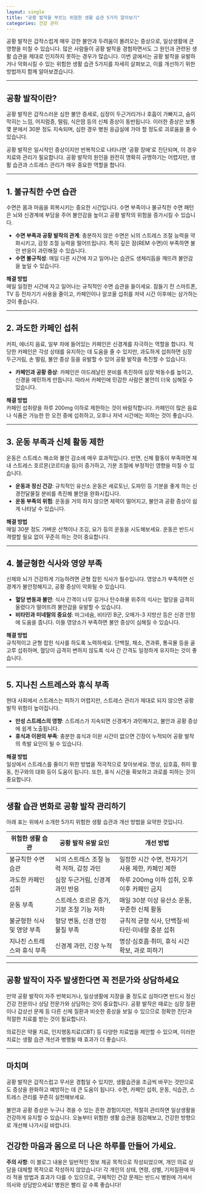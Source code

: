 ```yaml
---
layout: single
title: "공황 발작을 부르는 위험한 생활 습관 5가지 알아보기"
categories: 건강 관리
---
```

공황 발작은 갑작스럽게 매우 강한 불안과 두려움이 몰려오는 증상으로, 일상생활에 큰 영향을 미칠 수 있습니다. 많은 사람들이 공황 발작을 경험하면서도 그 원인과 관련된 생활 습관을 제대로 인지하지 못하는 경우가 많습니다. 이번 글에서는 공황 발작을 유발하거나 악화시킬 수 있는 위험한 생활 습관 5가지를 자세히 살펴보고, 이를 개선하기 위한 방법까지 함께 알아보겠습니다.

---

## 공황 발작이란?

공황 발작은 갑작스러운 심한 불안 증세로, 심장이 두근거리거나 호흡이 가빠지고, 숨이 막히는 느낌, 어지럼증, 떨림, 식은땀 등의 신체 증상이 동반됩니다. 이러한 증상은 보통 몇 분에서 30분 정도 지속되며, 심한 경우 병원 응급실에 가야 할 정도로 괴로움을 줄 수 있습니다. 

공황 발작은 일시적인 증상이지만 반복적으로 나타나면 ‘공황 장애’로 진단되며, 이 경우 치료와 관리가 필요합니다. 공황 발작의 원인을 완전히 명확히 규명하기는 어렵지만, 생활 습관과 스트레스 관리가 매우 중요한 역할을 합니다.

---

## 1. 불규칙한 수면 습관

수면은 몸과 마음을 회복시키는 중요한 시간입니다. 수면 부족이나 불규칙한 수면 패턴은 뇌와 신경계에 부담을 주어 불안감을 높이고 공황 발작의 위험을 증가시킬 수 있습니다.

- **수면 부족과 공황 발작의 관계**: 충분하지 않은 수면은 뇌의 스트레스 조절 능력을 약화시키고, 감정 조절 능력을 떨어뜨립니다. 특히 깊은 잠(REM 수면)이 부족하면 불안 반응이 과민해질 수 있습니다.
- **수면 불규칙성**: 매일 다른 시간에 자고 일어나는 습관도 생체리듬을 깨뜨려 불안감을 높일 수 있습니다.

**해결 방법**  
매일 일정한 시간에 자고 일어나는 규칙적인 수면 습관을 들이세요. 잠들기 전 스마트폰, TV 등 전자기기 사용을 줄이고, 카페인이나 알코올 섭취를 저녁 시간 이후에는 삼가하는 것이 좋습니다.

---

## 2. 과도한 카페인 섭취

커피, 에너지 음료, 일부 차에 들어있는 카페인은 신경계를 자극하는 역할을 합니다. 적당한 카페인은 각성 상태를 유지하는 데 도움을 줄 수 있지만, 과도하게 섭취하면 심장 두근거림, 손 떨림, 불안 증상 등을 유발할 수 있어 공황 발작을 촉진할 수 있습니다.

- **카페인과 공황 증상**: 카페인은 아드레날린 분비를 촉진하여 심장 박동수를 높이고, 신경을 예민하게 만듭니다. 따라서 카페인에 민감한 사람은 불안이 더욱 심해질 수 있습니다.

**해결 방법**  
카페인 섭취량을 하루 200mg 이하로 제한하는 것이 바람직합니다. 카페인이 많은 음료나 식품은 가능한 한 오전 중에 섭취하고, 오후나 저녁 시간에는 피하는 것이 좋습니다.

---

## 3. 운동 부족과 신체 활동 제한

운동은 스트레스 해소와 불안 감소에 매우 효과적입니다. 반면, 신체 활동이 부족하면 체내 스트레스 호르몬(코르티솔 등)이 증가하고, 기분 조절에 부정적인 영향을 미칠 수 있습니다.

- **운동과 정신 건강**: 규칙적인 유산소 운동은 세로토닌, 도파민 등 기분을 좋게 하는 신경전달물질 분비를 촉진해 불안을 완화시킵니다.
- **운동 부족의 위험**: 운동을 거의 하지 않으면 체력이 떨어지고, 불안과 공황 증상이 쉽게 나타날 수 있습니다.

**해결 방법**  
매일 30분 정도 가벼운 산책이나 조깅, 요가 등의 운동을 시도해보세요. 운동은 반드시 격렬할 필요 없이 꾸준히 하는 것이 중요합니다.

---

## 4. 불균형한 식사와 영양 부족

신체와 뇌가 건강하게 기능하려면 균형 잡힌 식사가 필수입니다. 영양소가 부족하면 신경계가 불안정해지고, 공황 증상이 악화될 수 있습니다.

- **혈당 변동과 불안**: 식사 간격이 너무 길거나 탄수화물 위주의 식사는 혈당을 급격히 올렸다가 떨어뜨려 불안감을 유발할 수 있습니다.
- **비타민과 미네랄의 중요성**: 마그네슘, 비타민 B군, 오메가-3 지방산 등은 신경 안정에 도움을 줍니다. 이들 영양소가 부족하면 불안 증상이 심해질 수 있습니다.

**해결 방법**  
규칙적이고 균형 잡힌 식사를 하도록 노력하세요. 단백질, 채소, 견과류, 통곡물 등을 골고루 섭취하며, 혈당이 급격히 변하지 않도록 식사 간 간격도 일정하게 유지하는 것이 좋습니다.

---

## 5. 지나친 스트레스와 휴식 부족

현대 사회에서 스트레스는 피하기 어렵지만, 스트레스 관리가 제대로 되지 않으면 공황 발작 위험이 높아집니다.

- **만성 스트레스의 영향**: 스트레스가 지속되면 신경계가 과민해지고, 불안과 공황 증상에 쉽게 노출됩니다.
- **휴식과 이완의 부족**: 충분한 휴식과 이완 시간이 없으면 긴장이 누적되어 공황 발작의 촉발 요인이 될 수 있습니다.

**해결 방법**  
일상에서 스트레스를 줄이기 위한 방법을 적극적으로 찾아보세요. 명상, 심호흡, 취미 활동, 친구와의 대화 등이 도움이 됩니다. 또한, 휴식 시간을 확보하고 과로를 피하는 것이 중요합니다.

---

## 생활 습관 변화로 공황 발작 관리하기

아래 표는 위에서 소개한 5가지 위험한 생활 습관과 개선 방법을 요약한 것입니다.

| 위험한 생활 습관           | 공황 발작 유발 요인                        | 개선 방법                                      |
|------------------------|------------------------------------|------------------------------------------|
| 불규칙한 수면 습관          | 뇌의 스트레스 조절 능력 저하, 감정 과민          | 일정한 시간 수면, 전자기기 사용 제한, 카페인 제한        |
| 과도한 카페인 섭취          | 심장 두근거림, 신경계 과민 반응                 | 하루 200mg 이하 섭취, 오후 이후 카페인 금지               |
| 운동 부족                 | 스트레스 호르몬 증가, 기분 조절 기능 저하           | 매일 30분 이상 유산소 운동, 꾸준한 신체 활동               |
| 불균형한 식사 및 영양 부족    | 혈당 변동, 신경 안정 물질 부족                  | 규칙적 균형 식사, 단백질·비타민·미네랄 충분 섭취            |
| 지나친 스트레스와 휴식 부족    | 신경계 과민, 긴장 누적                         | 명상·심호흡·취미, 휴식 시간 확보, 과로 피하기               |

---

## 공황 발작이 자주 발생한다면 꼭 전문가와 상담하세요

만약 공황 발작이 자주 반복되거나, 일상생활에 지장을 줄 정도로 심하다면 반드시 정신건강 전문의나 상담 전문가와 상담하는 것이 중요합니다. 공황 발작은 때로는 심장 질환이나 갑상선 문제 등 다른 신체 질환과 비슷한 증상을 보일 수 있으므로 정확한 진단과 적절한 치료를 받는 것이 필요합니다.

의료진은 약물 치료, 인지행동치료(CBT) 등 다양한 치료법을 제안할 수 있으며, 이러한 치료는 생활 습관 개선과 병행될 때 효과가 더 좋습니다.

---

## 마치며

공황 발작은 갑작스럽고 무서운 경험일 수 있지만, 생활습관을 조금씩 바꾸는 것만으로도 증상을 완화하고 예방하는 데 큰 도움이 됩니다. 수면, 카페인 섭취, 운동, 식습관, 스트레스 관리를 꾸준히 실천해보세요. 

불안과 공황 증상은 누구나 겪을 수 있는 흔한 경험이지만, 적절히 관리하면 일상생활을 건강하게 유지할 수 있습니다. 오늘부터 위험한 생활 습관을 점검해보고, 건강한 방향으로 개선해 나가시길 바랍니다. 

건강한 마음과 몸으로 더 나은 하루를 만들어 가세요.
---

**주의 사항**: 이 블로그 내용은 일반적인 정보 제공 목적으로 작성되었으며, 개인 의료 상담을 대체할 목적으로 작성하지 않았습니다! 각 개인의 상태, 연령, 성별, 기저질환에 따라 적용 방법과 효과가 다를 수 있으므로, 구체적인 건강 문제는 반드시 병원에 가셔서 의사와 상담받으세요! 병원은 빨리 갈 수록 좋습니다!
